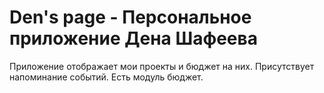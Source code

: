# Den's page - Персональное приложение Дена Шафеева
Приложение отображает мои проекты и бюджет на них. Присутствует напоминание событий. 
Есть модуль бюджет.
